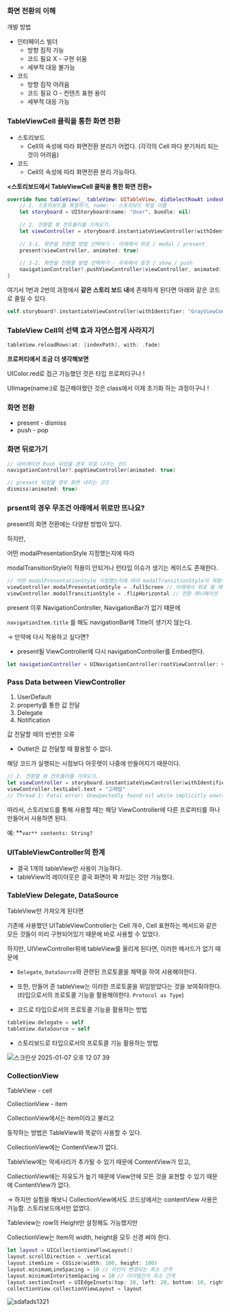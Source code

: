 ### 화면 전환의 이해

개발 방법

- 인터페이스 빌더
    - 방향 짐작 가능
    - 코드 필요 X - 구현 쉬움
    - 세부적 대응 불가능
- 코드
    - 방향 짐작 어려움
    - 코드 필요 O - 컨텐츠 표현 용이
    - 세부적 대응 가능

### TableViewCell 클릭을 통한 화면 전환

- 스토리보드
    - Cell의 속성에 따라 화면전환 분리가 어렵다. (각각의 Cell 마다 분기처리 되는 것이 어려움)
- 코드
    - Cell의 속성에 따라 화면전환 분리 가능하다.

**<스토리보드에서 TableViewCell 클릭을 통한 화면 전환>**

```swift
override func tableView(_ tableView: UITableView, didSelectRowAt indexPath: IndexPath) {
    // 1. 스토리보드를 특정하기, name: - 스토리보드 파일 이름
    let storyboard = UIStoryboard(name: "User", bundle: nil)
    
    // 2. 전환할 뷰 컨트롤러를 가져오기.
    let viewController = storyboard.instantiateViewController(withIdentifier: "BrownViewController") as! BrownViewController
    
    // 3-1. 화면을 전환할 방법 선택하기 - 아래에서 위로 / modal / present
    present(viewController, animated: true)
    
    // 3-2. 화면을 전환할 방법 선택하기 - 우측에서 등장 / show / push
    navigationController?.pushViewController(viewController, animated: true)
}
```

여기서 1번과 2번의 과정에서 **같은 스토리 보드 내**에 존재하게 된다면 아래와 같은 코드로 줄일 수 있다.

```swift
self.storyboard?.instantiateViewController(withIdentifier: "GrayViewController")
```

### TableView Cell의 선택 효과 자연스럽게 사라지기

```swift
tableView.reloadRows(at: [indexPath], with: .fade)
```

**프로퍼티에서 조금 더 생각해보면**

UIColor.red로 접근 가능했던 것은 타입 프로퍼티구나 !

UIImage(name:)로 접근해야했던 것은 class에서 이제 초기화 하는 과정이구나 !

### 화면 전환

- present - dismiss
- push - pop

### 화면 뒤로가기

```swift
// 네비게이션 Push 되었을 경우 뒤로 나가는 코드
navigationController?.popViewController(animated: true)

// present 되었을 경우 화면 내리는 코드
dismiss(animated: true)
```

### prsent의 경우 무조건 아래에서 위로만 뜨나요?

present의 화면 전환에는 다양한 방법이 있다.

하지만,

어떤 modalPresentationStyle 지정했는지에 따라 

modalTransitionStyle이 적용이 안되거나 런타임 이슈가 생기는 케이스도 존재한다.

```swift
// 어떤 modalPresentationStyle 지정했는지에 따라 modalTransitionStyle이 적용이 안되거나 런타임 이슈가 생기는 케이스도 존재함.
viewController.modalPresentationStyle = .fullScreen // 아래에서 위로 뜰 때 방식
viewController.modalTransitionStyle = .flipHorizontal // 전환 애니메이션
```

present 이후 NavigationController, NavigationBar가 없기 때문에

`navigationItem.title` 를 해도 navigationBar에 Title이 생기지 않는다.

→ 만약에 다시 적용하고 싶다면?

- present될 ViewController에 다시 navigationController를 Embed한다.

```swift
let navigationController = UINavigationController(rootViewController: viewController)
```

### Pass Data between ViewController

1. UserDefault
2. property를 통한 값 전달
3. Delegate
4. Notification

값 전달할 때의 빈번한 오류

- Outlet은 값 전달할 때 활용할 수 없다.

해당 코드가 실행되는 시점보다 아웃렛이 나중에 만들어지기 때문이다.

```swift
// 2. 전환할 뷰 컨트롤러를 가져오기.
let viewController = storyboard.instantiateViewController(withIdentifier: "BrownViewController") as! BrownViewController
viewController.testLabel.text = "고래밥" 
// Thread 1: Fatal error: Unexpectedly found nil while implicitly unwrapping an Optional value
```

따라서, 스토리보드를 통해 사용할 때는 해당 ViewController에 다른 프로퍼티를 하나 만들어서 사용하면 된다.

예: **`var** contents: String?`

### UITableViewController의 한계

- 결국 1개의 tableView만 사용이 가능하다.
- tableView의 레이아웃은 결국 화면이 꽉 차있는 것만 가능했다.

### TableView Delegate, DataSource

TableView만 가져오게 된다면

기존에 사용했던 UITableViewController는 Cell 개수, Cell 표현하는 메서드와 같은 모든 것들이 미리 구현되어있기 때문에 바로 사용할 수 있었다.

하지만, UIViewController위에 tableView를 올리게 된다면, 이러한 메서드가 없기 때문에

- `Delegate`, `DataSource`와 관련된 프로토콜을 채택을 하여 사용해야한다.
- 또한, 만들어 준 tableView는 이러한 프로토콜을 위임받았다는 것을 보여줘야한다. (타입으로서의 프로토콜 기능을 활용해야한다. `Protocol as Type`)

- 코드로 타입으로서의 프로토콜 기능을 활용하는 방법

```swift
tableView.delegate = self
tableView.dataSource = self
```

- 스토리보드로 타입으로서의 프로토콜 기능 활용하는 방법

![스크린샷 2025-01-07 오후 12 07 39](https://github.com/user-attachments/assets/f79e8e08-8136-492e-972e-7c28deffc27f)


### CollectionView

TableView - cell

CollectionView - item

CollectionView에서는 item이라고 불리고

동작하는 방법은 TableView와 똑같이 사용할 수 있다.

CollectionView에는 ContentView가 없다.

TableView에는 악세사리가 추가될 수 있기 때문에 ContentView가 있고,

CollectionView에는 자유도가 높기 때문에 View안에 모든 것을 표현할 수 있기 때문에 ContentView가 없다.

→ 하지만 실험을 해보니 CollectionView에서도 코드상에서는 contentView 사용은 가능함. 스토리보드에서만 없었다.

Tableview는 row의 Height만 설정해도 가능했지만

CollectionView는 Item의 width, height을 모두 신경 써야 한다.

```swift
let layout = UICollectionViewFlowLayout()
layout.scrollDirection = .vertical
layout.itemSize = CGSize(width: 100, height: 100)
layout.minimumLineSpacing = 10 // 라인이 변경되는 최소 간격
layout.minimumInteritemSpacing = 10 // 아이템간의 최소 간격
layout.sectionInset = UIEdgeInsets(top: 10, left: 20, bottom: 10, right: 20)
collectionView.collectionViewLayout = layout
```

![sdafads1321](https://github.com/user-attachments/assets/92023e19-3a38-4260-87be-566220bfec3e)
